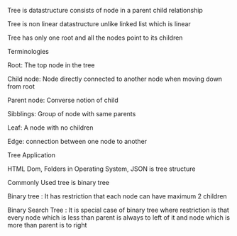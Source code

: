 Tree is datastructure consists of node in a parent child relationship

Tree is non linear datastructure unlike linked list which is linear

Tree has only one root and all the nodes point to its children

Terminologies

Root: The top node in the tree

Child node: Node directly connected to another node when moving down from root

Parent node: Converse notion of child

Sibblings: Group of node with same parents

Leaf: A node with no children

Edge: connection between one node to another

Tree Application

HTML Dom, Folders in Operating System, JSON is tree structure

Commonly Used tree is binary tree

Binary tree : It has restriction that each node can have maximum 2 children

Binary Search Tree : It is special case of binary tree where restriction is that every node which is less than parent is always to left of it and node which is more than parent is to right 

